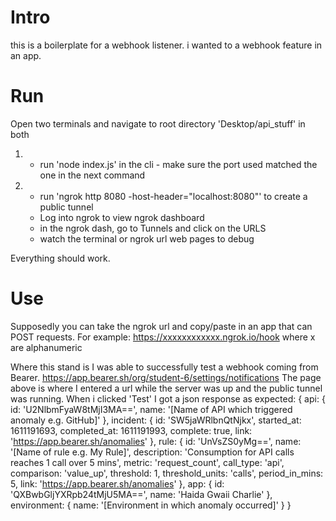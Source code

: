 # Intro
this is a boilerplate for a webhook listener. 
i wanted to a webhook feature in an app. 


# Run
Open two terminals and navigate to root directory 'Desktop/api_stuff' in both
1)  - run 'node index.js' in the cli  - make sure the port used matched the one in the next command
2)  - run 'ngrok http 8080  -host-header="localhost:8080"' to create a public tunnel 
	- Log into ngrok to view ngrok dashboard
	- in the ngrok dash, go to Tunnels and click on the URLS
	- watch the terminal or ngrok url web pages to debug

Everything should work. 


# Use
Supposedly you can take the ngrok url and copy/paste in an app that can POST requests.
For example: https://xxxxxxxxxxxx.ngrok.io/hook where x are alphanumeric


Where this stand is I was able to successfully test a webhook coming from Bearer. 
https://app.bearer.sh/org/student-6/settings/notifications
The page above is where I entered a url while the server was up and the public tunnel was running. 
When i clicked 'Test' I got a json response as expected:
{
  api: {
    id: 'U2NlbmFyaW8tMjI3MA==',
    name: '[Name of API which triggered anomaly e.g. GitHub]'
  },
  incident: {
    id: 'SW5jaWRlbnQtNjkx',
    started_at: 1611191693,
    completed_at: 1611191993,
    complete: true,
    link: 'https://app.bearer.sh/anomalies'
  },
  rule: {
    id: 'UnVsZS0yMg==',
    name: '[Name of rule e.g. My Rule]',
    description: 'Consumption for API calls reaches 1 call over 5 mins',
    metric: 'request_count',
    call_type: 'api',
    comparison: 'value_up',
    threshold: 1,
    threshold_units: 'calls',
    period_in_mins: 5,
    link: 'https://app.bearer.sh/anomalies'
  },
  app: { id: 'QXBwbGljYXRpb24tMjU5MA==', name: 'Haida Gwaii Charlie' },
  environment: { name: '[Environment in which anomaly occurred]' }
}

